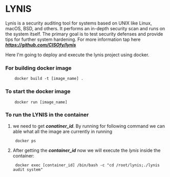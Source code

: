 # LYNIS

Lynis is a security auditing tool for systems based on UNIX like Linux, macOS, BSD, and others. It performs an in-depth security scan and runs on the system itself. The primary goal is to test security defenses and provide tips for further system hardening.
For more information tap here ***https://github.com/CISOfy/lynis*** 


Here I'm going to deploy and execute the lynis project using docker.

### For building docker image

        docker build -t [image_name] .


### To start the docker image 

        docker run [image_name]
        
        
### To run the LYNIS in the container

1. we need to get ***conatiner_id***. By running for following command we can able what all the image are currently in running

        docker ps

2. After getting the ***container_id*** now we will execute the *lynis* inside the container:

        docker exec [container_id] /bin/bash -c "cd /root/lynis;./lynis audit system"
        
        
